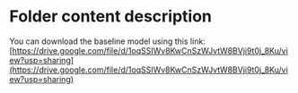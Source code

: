 # Folder content description 

You can download the baseline model using this link:[https://drive.google.com/file/d/1oqSSIWv8KwCnSzWJvtW8BVji9t0j_8Ku/view?usp=sharing](https://drive.google.com/file/d/1oqSSIWv8KwCnSzWJvtW8BVji9t0j_8Ku/view?usp=sharing)